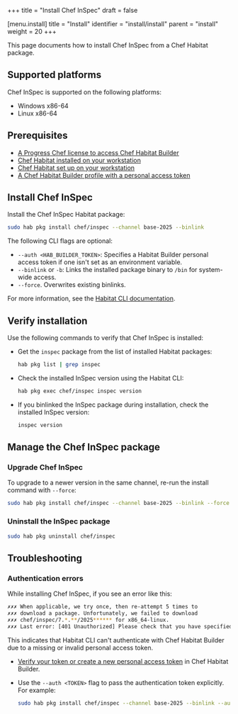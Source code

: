 +++
title = "Install Chef InSpec"
draft = false

[menu.install]
    title = "Install"
    identifier = "install/install"
    parent = "install"
    weight = 20
+++

<!-- cSpell:ignore binlink, binlinks, binlinked -->

This page documents how to install Chef InSpec from a Chef Habitat package.

## Supported platforms

Chef InSpec is supported on the following platforms:

- Windows x86-64
- Linux x86-64

## Prerequisites

- [A Progress Chef license to access Chef Habitat Builder](https://docs.chef.io/licensing/license_key/)
- [Chef Habitat installed on your workstation](https://docs.chef.io/habitat/install_habitat/)
- [Chef Habitat set up on your workstation](https://docs.chef.io/habitat/hab_setup/)
- [A Chef Habitat Builder profile with a personal access token](https://docs.chef.io/habitat/builder_profile/)

## Install Chef InSpec

Install the Chef InSpec Habitat package:

```sh
sudo hab pkg install chef/inspec --channel base-2025 --binlink
```

The following CLI flags are optional:

- `--auth <HAB_BUILDER_TOKEN>`: Specifies a Habitat Builder personal access token if one isn't set as an environment variable.
- `--binlink` or `-b`: Links the installed package binary to `/bin` for system-wide access.
- `--force`. Overwrites existing binlinks.

For more information, see the [Habitat CLI documentation](https://docs.chef.io/habitat/habitat_cli/#hab-pkg-install).

## Verify installation

Use the following commands to verify that Chef InSpec is installed:

- Get the `inspec` package from the list of installed Habitat packages:

  ```sh
  hab pkg list | grep inspec
  ```

- Check the installed InSpec version using the Habitat CLI:

  ```sh
  hab pkg exec chef/inspec inspec version
  ```

- If you binlinked the InSpec package during installation, check the installed InSpec version:

  ```sh
  inspec version
  ```

## Manage the Chef InSpec package

### Upgrade Chef InSpec

To upgrade to a newer version in the same channel, re-run the install command with `--force`:

```sh
sudo hab pkg install chef/inspec --channel base-2025 --binlink --force
```

### Uninstall the InSpec package

```sh
sudo hab pkg uninstall chef/inspec
```

## Troubleshooting

### Authentication errors

While installing Chef InSpec, if you see an error like this:

```sh
✗✗✗ When applicable, we try once, then re-attempt 5 times to
✗✗✗ download a package. Unfortunately, we failed to download
✗✗✗ chef/inspec/7.*.**/2025****** for x86_64-linux.
✗✗✗ Last error: [401 Unauthorized] Please check that you have specified a valid Personal Access Token.
```

This indicates that Habitat CLI can't authenticate with Chef Habitat Builder due to a missing or invalid personal access token.

- [Verify your token or create a new personal access token](https://docs.chef.io/habitat/builder_profile/#create-a-personal-access-token) in Chef Habitat Builder.
- Use the `--auth <TOKEN>` flag to pass the authentication token explicitly. For example:

  ```sh
  sudo hab pkg install chef/inspec --channel base-2025 --binlink --auth <HAB_AUTH_TOKEN>
  ```
